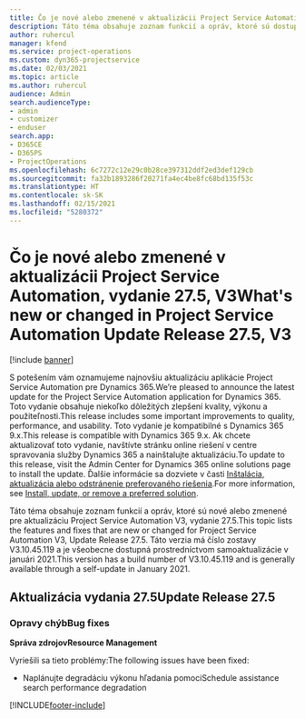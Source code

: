 ```yaml
---
title: Čo je nové alebo zmenené v aktualizácii Project Service Automation, vydanie 27.5, oprava V3
description: Táto téma obsahuje zoznam funkcií a opráv, ktoré sú dostupné v aktualizácii Project Service Automation, vydanie 27.5, oprava V3.
author: ruhercul
manager: kfend
ms.service: project-operations
ms.custom: dyn365-projectservice
ms.date: 02/03/2021
ms.topic: article
ms.author: ruhercul
audience: Admin
search.audienceType:
- admin
- customizer
- enduser
search.app:
- D365CE
- D365PS
- ProjectOperations
ms.openlocfilehash: 6c7272c12e29c0b28ce397312ddf2ed3def129cb
ms.sourcegitcommit: fa32b1893286f20271fa4ec4be8fc68bd135f53c
ms.translationtype: HT
ms.contentlocale: sk-SK
ms.lasthandoff: 02/15/2021
ms.locfileid: "5280372"
---
```

# <a name="whats-new-or-changed-in-project-service-automation-update-release-275-v3"></a><span data-ttu-id="044cb-103">Čo je nové alebo zmenené v aktualizácii Project Service Automation, vydanie 27.5, V3</span><span class="sxs-lookup"><span data-stu-id="044cb-103">What's new or changed in Project Service Automation Update Release 27.5, V3</span></span>

[!include [banner](../includes/psa-now-project-operations.md)]

<span data-ttu-id="044cb-104">S potešením vám oznamujeme najnovšiu aktualizáciu aplikácie Project Service Automation pre Dynamics 365.</span><span class="sxs-lookup"><span data-stu-id="044cb-104">We’re pleased to announce the latest update for the Project Service Automation application for Dynamics 365.</span></span> <span data-ttu-id="044cb-105">Toto vydanie obsahuje niekoľko dôležitých zlepšení kvality, výkonu a použiteľnosti.</span><span class="sxs-lookup"><span data-stu-id="044cb-105">This release includes some important improvements to quality, performance, and usability.</span></span> <span data-ttu-id="044cb-106">Toto vydanie je kompatibilné s Dynamics 365 9.x.</span><span class="sxs-lookup"><span data-stu-id="044cb-106">This release is compatible with Dynamics 365 9.x.</span></span> <span data-ttu-id="044cb-107">Ak chcete aktualizovať toto vydanie, navštívte stránku online riešení v centre spravovania služby Dynamics 365 a nainštalujte aktualizáciu.</span><span class="sxs-lookup"><span data-stu-id="044cb-107">To update to this release, visit the Admin Center for Dynamics 365 online solutions page to install the update.</span></span> <span data-ttu-id="044cb-108">Ďalšie informácie sa dozviete v časti [Inštalácia, aktualizácia alebo odstránenie preferovaného riešenia](https://docs.microsoft.com/power-platform/admin/install-remove-preferred-solution).</span><span class="sxs-lookup"><span data-stu-id="044cb-108">For more information, see [Install, update, or remove a preferred solution](https://docs.microsoft.com/power-platform/admin/install-remove-preferred-solution).</span></span>

<span data-ttu-id="044cb-109">Táto téma obsahuje zoznam funkcií a opráv, ktoré sú nové alebo zmenené pre aktualizáciu Project Service Automation V3, vydanie 27.5.</span><span class="sxs-lookup"><span data-stu-id="044cb-109">This topic lists the features and fixes that are new or changed for Project Service Automation V3, Update Release 27.5.</span></span> <span data-ttu-id="044cb-110">Táto verzia má číslo zostavy V3.10.45.119 a je všeobecne dostupná prostredníctvom samoaktualizácie v januári 2021.</span><span class="sxs-lookup"><span data-stu-id="044cb-110">This version has a build number of V3.10.45.119 and is generally available through a self-update in January 2021.</span></span>

## <a name="update-release-275"></a><span data-ttu-id="044cb-111">Aktualizácia vydania 27.5</span><span class="sxs-lookup"><span data-stu-id="044cb-111">Update Release 27.5</span></span>

### <a name="bug-fixes"></a><span data-ttu-id="044cb-112">Opravy chýb</span><span class="sxs-lookup"><span data-stu-id="044cb-112">Bug fixes</span></span>


<span data-ttu-id="044cb-113">**Správa zdrojov**</span><span class="sxs-lookup"><span data-stu-id="044cb-113">**Resource Management**</span></span>

<span data-ttu-id="044cb-114">Vyriešili sa tieto problémy:</span><span class="sxs-lookup"><span data-stu-id="044cb-114">The following issues have been fixed:</span></span>

- <span data-ttu-id="044cb-115">Naplánujte degradáciu výkonu hľadania pomoci</span><span class="sxs-lookup"><span data-stu-id="044cb-115">Schedule assistance search performance degradation</span></span>


[!INCLUDE[footer-include](../includes/footer-banner.md)]